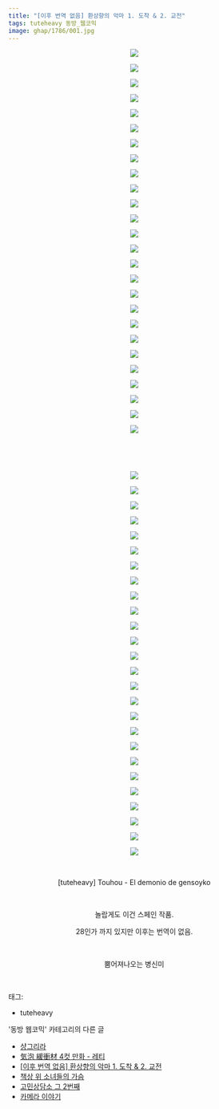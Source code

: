 ```yaml
---
title: "[이후 번역 없음] 환상향의 악마 1. 도착 & 2. 교전"
tags: tuteheavy 동방_웹코믹
image: ghap/1786/001.jpg
---
```

<div class="article">
<p style="text-align: center; clear: none; float: none;"><img src="{{ site.nasurl }}/ghap/1786/001.jpg"/></p>
<p style="text-align: center; clear: none; float: none;"><img src="{{ site.nasurl }}/ghap/1786/002.jpg"/></p>
<p style="text-align: center; clear: none; float: none;"><img src="{{ site.nasurl }}/ghap/1786/003.jpg"/></p>
<p style="text-align: center; clear: none; float: none;"><img src="{{ site.nasurl }}/ghap/1786/004.jpg"/></p>
<p style="text-align: center; clear: none; float: none;"><img src="{{ site.nasurl }}/ghap/1786/005.jpg"/></p>
<p style="text-align: center; clear: none; float: none;"><img src="{{ site.nasurl }}/ghap/1786/006.jpg"/></p>
<p style="text-align: center; clear: none; float: none;"><img src="{{ site.nasurl }}/ghap/1786/007.jpg"/></p>
<p style="text-align: center; clear: none; float: none;"><img src="{{ site.nasurl }}/ghap/1786/008.jpg"/></p>
<p style="text-align: center; clear: none; float: none;"><img src="{{ site.nasurl }}/ghap/1786/009.jpg"/></p>
<p style="text-align: center; clear: none; float: none;"><img src="{{ site.nasurl }}/ghap/1786/010.jpg"/></p>
<p style="text-align: center; clear: none; float: none;"><img src="{{ site.nasurl }}/ghap/1786/011.jpg"/></p>
<p style="text-align: center; clear: none; float: none;"><img src="{{ site.nasurl }}/ghap/1786/012.jpg"/></p>
<p style="text-align: center; clear: none; float: none;"><img src="{{ site.nasurl }}/ghap/1786/013.jpg"/></p>
<p style="text-align: center; clear: none; float: none;"><img src="{{ site.nasurl }}/ghap/1786/014.jpg"/></p>
<p style="text-align: center; clear: none; float: none;"><img src="{{ site.nasurl }}/ghap/1786/015.jpg"/></p>
<p style="text-align: center; clear: none; float: none;"><img src="{{ site.nasurl }}/ghap/1786/016.jpg"/></p>
<p style="text-align: center; clear: none; float: none;"><img src="{{ site.nasurl }}/ghap/1786/017.jpg"/></p>
<p style="text-align: center; clear: none; float: none;"><img src="{{ site.nasurl }}/ghap/1786/018.jpg"/></p>
<p style="text-align: center; clear: none; float: none;"><img src="{{ site.nasurl }}/ghap/1786/019.jpg"/></p>
<p style="text-align: center; clear: none; float: none;"><img src="{{ site.nasurl }}/ghap/1786/020.jpg"/></p>
<p style="text-align: center; clear: none; float: none;"><img src="{{ site.nasurl }}/ghap/1786/021.jpg"/></p>
<p style="text-align: center; clear: none; float: none;"><img src="{{ site.nasurl }}/ghap/1786/022.jpg"/></p>
<p style="text-align: center; clear: none; float: none;"><img src="{{ site.nasurl }}/ghap/1786/023.jpg"/></p>
<p style="text-align: center; clear: none; float: none;"><img src="{{ site.nasurl }}/ghap/1786/024.jpg"/></p>
<p style="text-align: center; clear: none; float: none;"><img src="{{ site.nasurl }}/ghap/1786/025.jpg"/></p>
<p style="text-align: center; clear: none; float: none;"><img src="{{ site.nasurl }}/ghap/1786/026.jpg"/></p>
<p style="text-align: center; clear: none; float: none;"><br/></p>
<p style="text-align: center; clear: none; float: none;"><br/></p>
<p style="text-align: center; clear: none; float: none;"><img src="{{ site.nasurl }}/ghap/1786/027.jpg"/></p>
<p style="text-align: center; clear: none; float: none;"><img src="{{ site.nasurl }}/ghap/1786/028.jpg"/></p>
<p style="text-align: center; clear: none; float: none;"><img src="{{ site.nasurl }}/ghap/1786/029.jpg"/></p>
<p style="text-align: center; clear: none; float: none;"><img src="{{ site.nasurl }}/ghap/1786/030.jpg"/></p>
<p style="text-align: center; clear: none; float: none;"><img src="{{ site.nasurl }}/ghap/1786/031.jpg"/></p>
<p style="text-align: center; clear: none; float: none;"><img src="{{ site.nasurl }}/ghap/1786/032.jpg"/></p>
<p style="text-align: center; clear: none; float: none;"><img src="{{ site.nasurl }}/ghap/1786/033.jpg"/></p>
<p style="text-align: center; clear: none; float: none;"><img src="{{ site.nasurl }}/ghap/1786/034.jpg"/></p>
<p style="text-align: center; clear: none; float: none;"><img src="{{ site.nasurl }}/ghap/1786/035.jpg"/></p>
<p style="text-align: center; clear: none; float: none;"><img src="{{ site.nasurl }}/ghap/1786/036.jpg"/></p>
<p style="text-align: center; clear: none; float: none;"><img src="{{ site.nasurl }}/ghap/1786/037.jpg"/></p>
<p style="text-align: center; clear: none; float: none;"><img src="{{ site.nasurl }}/ghap/1786/038.jpg"/></p>
<p style="text-align: center; clear: none; float: none;"><img src="{{ site.nasurl }}/ghap/1786/039.jpg"/></p>
<p style="text-align: center; clear: none; float: none;"><img src="{{ site.nasurl }}/ghap/1786/040.jpg"/></p>
<p style="text-align: center; clear: none; float: none;"><img src="{{ site.nasurl }}/ghap/1786/041.jpg"/></p>
<p style="text-align: center; clear: none; float: none;"><img src="{{ site.nasurl }}/ghap/1786/042.jpg"/></p>
<p style="text-align: center; clear: none; float: none;"><img src="{{ site.nasurl }}/ghap/1786/043.jpg"/></p>
<p style="text-align: center; clear: none; float: none;"><img src="{{ site.nasurl }}/ghap/1786/044.jpg"/></p>
<p style="text-align: center; clear: none; float: none;"><img src="{{ site.nasurl }}/ghap/1786/045.jpg"/></p>
<p style="text-align: center; clear: none; float: none;"><img src="{{ site.nasurl }}/ghap/1786/046.jpg"/></p>
<p style="text-align: center; clear: none; float: none;"><img src="{{ site.nasurl }}/ghap/1786/047.jpg"/></p>
<p style="text-align: center; clear: none; float: none;"><img src="{{ site.nasurl }}/ghap/1786/048.jpg"/></p>
<p style="text-align: center; clear: none; float: none;"><img src="{{ site.nasurl }}/ghap/1786/049.jpg"/></p>
<p style="text-align: center; clear: none; float: none;"><img src="{{ site.nasurl }}/ghap/1786/050.jpg"/></p>
<p style="text-align: center; clear: none; float: none;"><img src="{{ site.nasurl }}/ghap/1786/051.jpg"/></p>
<p style="text-align: center; clear: none; float: none;"><img src="{{ site.nasurl }}/ghap/1786/052.jpg"/></p>
<p style="text-align: center; clear: none; float: none;"><br/></p>
<p style="text-align: center; clear: none; float: none;">[tuteheavy] Touhou - El demonio de gensoyko</p>
<p style="text-align: center; clear: none; float: none;"><br/></p>
<p style="text-align: center; clear: none; float: none;">놀랍게도 이건 스페인 작품.</p>
<p style="text-align: center; clear: none; float: none;">28인가 까지 있지만 이후는 번역이 없음.</p>
<p style="text-align: center; clear: none; float: none;"><br/></p>
<p style="text-align: center; clear: none; float: none;">뿜어져나오는 병신미</p>
<p><br/></p>
</div><div class="tagTrail">
<p>태그: </p>
<ul>
<li>tuteheavy</li>
</ul>
</div><div class="another">
<p>'동방 웹코믹' 카테고리의 다른 글</p>
<ul>
<li><a href="/2016-08-23-ghap_1797">샹그리라</a></li>
<li><a href="/2016-08-23-ghap_1789">気泡 緩衝材 4컷 만화 - 레티</a></li>
<li><a href="/2016-08-23-ghap_1786">[이후 번역 없음] 환상향의 악마 1. 도착 &amp; 2. 교전</a></li>
<li><a href="/2016-08-22-ghap_1769">책상 위 소녀들의 가슴</a></li>
<li><a href="/2016-08-20-ghap_1732">고민상담소 그 2번째</a></li>
<li><a href="/2016-08-20-ghap_1728">카메라 이야기</a></li>
</ul>
</div><div class="cb_module cb_fluid">
<div class="cb_wrt cb_profile">
</div><!-- commentList close -->
</div>